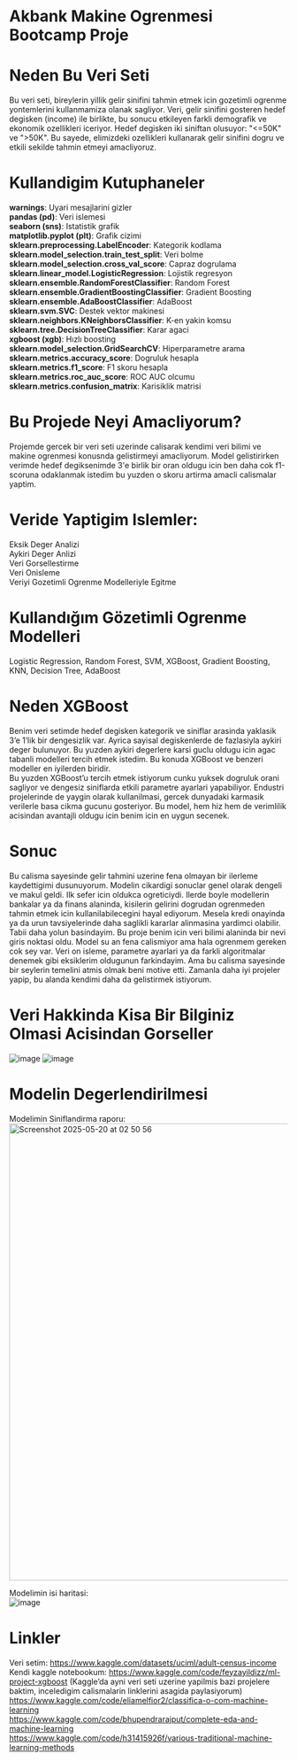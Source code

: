 # Akbank Makine Ogrenmesi Bootcamp Proje
# Neden Bu Veri Seti
Bu veri seti, bireylerin yillik gelir sinifini tahmin etmek icin gozetimli ogrenme yontemlerini kullanmamiza olanak sagliyor. Veri, gelir sinifini gosteren hedef degisken (income) ile birlikte, bu sonucu etkileyen farkli demografik ve ekonomik ozellikleri iceriyor. Hedef degisken iki siniftan olusuyor: "<=50K" ve ">50K". Bu sayede, elimizdeki ozellikleri kullanarak gelir sinifini dogru ve etkili sekilde tahmin etmeyi amacliyoruz.
# Kullandigim Kutuphaneler  
**warnings**: Uyari mesajlarini gizler  
**pandas (pd)**: Veri islemesi  
**seaborn (sns)**: Istatistik grafik  
**matplotlib.pyplot (plt)**: Grafik cizimi  
**sklearn.preprocessing.LabelEncoder**: Kategorik kodlama  
**sklearn.model_selection.train_test_split**: Veri bolme  
**sklearn.model_selection.cross_val_score**: Capraz dogrulama  
**sklearn.linear_model.LogisticRegression**: Lojistik regresyon  
**sklearn.ensemble.RandomForestClassifier**: Random Forest  
**sklearn.ensemble.GradientBoostingClassifier**: Gradient Boosting  
**sklearn.ensemble.AdaBoostClassifier**: AdaBoost  
**sklearn.svm.SVC**: Destek vektor makinesi  
**sklearn.neighbors.KNeighborsClassifier**: K-en yakin komsu  
**sklearn.tree.DecisionTreeClassifier**: Karar agaci  
**xgboost (xgb)**: Hızlı boosting  
**sklearn.model_selection.GridSearchCV**: Hiperparametre arama  
**sklearn.metrics.accuracy_score**: Dogruluk hesapla  
**sklearn.metrics.f1_score**: F1 skoru hesapla  
**sklearn.metrics.roc_auc_score**: ROC AUC olcumu  
**sklearn.metrics.confusion_matrix**: Karisiklik matrisi  

 

# Bu Projede Neyi Amacliyorum?
Projemde gercek bir veri seti uzerinde calisarak kendimi veri bilimi ve makine ogrenmesi konusnda gelistirmeyi amacliyorum. Model gelistirirken verimde hedef degiksenimde 3'e birlik bir oran oldugu icin ben daha cok f1-scoruna odaklanmak istedim bu yuzden o skoru artirma amacli calismalar yaptim.  



# Veride Yaptigim Islemler:
Eksik Deger Analizi    
Aykiri Deger Anlizi  
Veri Gorsellestirme  
Veri Onisleme    
Veriyi Gozetimli Ogrenme Modelleriyle Egitme  
# Kullandığım Gözetimli Ogrenme Modelleri
Logistic Regression, Random Forest, SVM, XGBoost, Gradient Boosting, KNN, Decision Tree, AdaBoost
# Neden XGBoost
Benim veri setimde hedef degisken kategorik ve siniflar arasinda yaklasik 3’e 1’lik bir dengesizlik var. Ayrica sayisal degiskenlerde de fazlasiyla aykiri deger bulunuyor. Bu yuzden aykiri degerlere karsi guclu oldugu icin agac tabanli modelleri tercih etmek istedim. Bu konuda XGBoost ve benzeri modeller en iyilerden biridir.  
Bu yuzden XGBoost’u tercih etmek istiyorum cunku yuksek dogruluk orani sagliyor ve dengesiz siniflarda etkili parametre ayarlari yapabiliyor. Endustri projelerinde de yaygin olarak kullanilmasi, gercek dunyadaki karmasik verilerle basa cikma gucunu gosteriyor. Bu model, hem hiz hem de verimlilik acisindan avantajli oldugu icin benim icin en uygun secenek.
# Sonuc 
Bu calisma sayesinde gelir tahmini uzerine fena olmayan bir ilerleme kaydettigimi dusunuyorum. Modelin cikardigi sonuclar genel olarak dengeli ve makul geldi. Ilk sefer icin oldukca ogreticiydi. Ilerde boyle modellerin bankalar ya da finans alaninda, kisilerin gelirini dogrudan ogrenmeden tahmin etmek icin kullanilabilecegini hayal ediyorum. Mesela kredi onayinda ya da urun tavsiyelerinde daha saglikli kararlar alinmasina yardimci olabilir.
Tabii daha yolun basindayim. Bu proje benim icin veri bilimi alaninda bir nevi giris noktasi oldu. Model su an fena calismiyor ama hala ogrenmem gereken cok sey var. Veri on isleme, parametre ayarlari ya da farkli algoritmalar denemek gibi eksiklerim oldugunun farkindayim. Ama bu calisma sayesinde bir seylerin temelini atmis olmak beni motive etti. Zamanla daha iyi projeler yapip, bu alanda kendimi daha da gelistirmek istiyorum.
# Veri Hakkinda Kisa Bir Bilginiz Olmasi Acisindan Gorseller
![image](https://github.com/user-attachments/assets/90fb2dec-2a80-4a3c-a632-f1bfbef3ba2d)
![image](https://github.com/user-attachments/assets/e1e7bfb4-0cb0-413e-9b5c-fb4978453909)

# Modelin Degerlendirilmesi
Modelimin Siniflandirma raporu:  
<img width="826" alt="Screenshot 2025-05-20 at 02 50 56" src="https://github.com/user-attachments/assets/c8bbfde1-2626-4cb8-bb0e-b0863352927e" />

Modelimin isi haritasi:  
![image](https://github.com/user-attachments/assets/f8aa772a-8877-464d-88e6-2bc676fb371f)

# Linkler
Veri setim: https://www.kaggle.com/datasets/uciml/adult-census-income    
Kendi kaggle notebookum: https://www.kaggle.com/code/feyzayildizz/ml-project-xgboost
(Kaggle’da ayni veri seti uzerine yapilmis bazi projelere baktim, inceledigim calismalarin linklerini asagida paylasiyorum)  
https://www.kaggle.com/code/eliamelfior2/classifica-o-com-machine-learning  
https://www.kaggle.com/code/bhupendrarajput/complete-eda-and-machine-learning  
https://www.kaggle.com/code/h31415926f/various-traditional-machine-learning-methods

